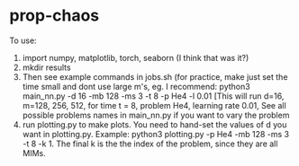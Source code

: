 # prop-chaos

To use:

1) import numpy, matplotlib, torch, seaborn (I think that was it?)
2) mkdir results
3) Then see example commands in jobs.sh (for practice, make just set the time small and dont use large m's,
   eg. I recommend: python3 main_nn.py -d 16 -mb 128 -ms 3 -t 8 -p He4 -l 0.01 [This will run d=16, m=128, 256, 512, for time t = 8, problem He4, learning rate 0.01, 
   See all possible problems names in main_nn.py if you want to vary the problem
4) run plotting.py to make plots. You need to hand-set the values of d you want in plotting.py. Example: python3 plotting.py -p He4 -mb 128 -ms 3 -t 8 -k 1. The final k is the the index of the problem, since they are all MIMs.
